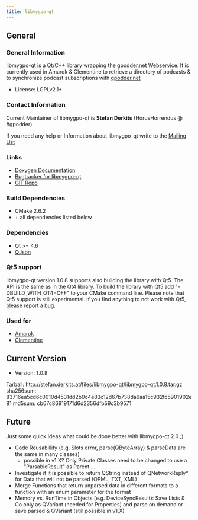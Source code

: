 ```yaml
---
title: libmygpo-qt
---
```


General
-------

### General Information

libmygpo-qt is a Qt/C++ library wrapping the [gpodder.net Webservice](http://wiki.gpodder.org/wiki/Web_Services). It is currently used in Amarok & Clementine to retrieve a directory of podcasts & to synchronize podcast subscriptions with [gpodder.net](http://wiki.gpodder.org/wiki/Web_Services)

-   License: LGPLv2.1+

### Contact Information

Current Maintainer of libmygpo-qt is **Stefan Derkits** (HorusHorrendus @ \#gpodder)

If you need any help or Information about libmygpo-qt write to the [Mailing List](mailing-list.md)

### Links

-   [Doxygen Documentation](http://stefan.derkits.at/libmygpo-doc/)
-   [Bugtracker for libmygpo-qt](https://bugs.gpodder.org/)
-   [GIT Repo](https://github.com/gpodder/libmygpo-qt)

### Build Dependencies

-   CMake 2.6.2
-   \+ all dependencies listed below

### Dependencies

-   Qt &gt;= 4.6
-   [QJson](http://qjson.sourceforge.net/)

### Qt5 support

libmygpo-qt version 1.0.8 supports also building the library with Qt5. The API is the same as in the Qt4 library. To build the library with Qt5 add "-DBUILD\_WITH\_QT4=OFF" to your CMake command line. Please note that Qt5 support is still experimental. If you find anything to not work with Qt5, please report a bug.

### Used for

-   [Amarok](http://amarok.kde.org)
-   [Clementine](http://www.clementine-player.org/)

Current Version
---------------

-   Version: 1.0.8

Tarball: <http://stefan.derkits.at/files/libmygpo-qt/libmygpo-qt.1.0.8.tar.gz>
sha256sum: 83716ea5cd6c0010d4531dd2b0c4e83c12d67b738da6aa15c932fc5901902e81
md5sum: cb67c86919171d6d2356dfb59c3b9571

Future
------

Just some quick Ideas what could be done better with libmygpo-qt 2.0 ;)

-   Code Reusabillity (e.g. Slots error, parse(QByteArray) & parseData are the same in many classes)
    -   possible in v1.X? Only Private Classes need to be changed to use a "ParsableResult" as Parent ...
-   Investigate if it is possible to return QString instead of QNetworkReply\* for Data that will not be parsed (OPML, TXT, XML)
-   Merge Functions that return unparsed data in different formats to a function with an enum parameter for the format
-   Memory vs. RunTime in Objects (e.g. DeviceSyncResult): Save Lists & Co only as QVariant (needed for Properties) and parse on demand or save parsed & QVariant (still possible in v1.X)